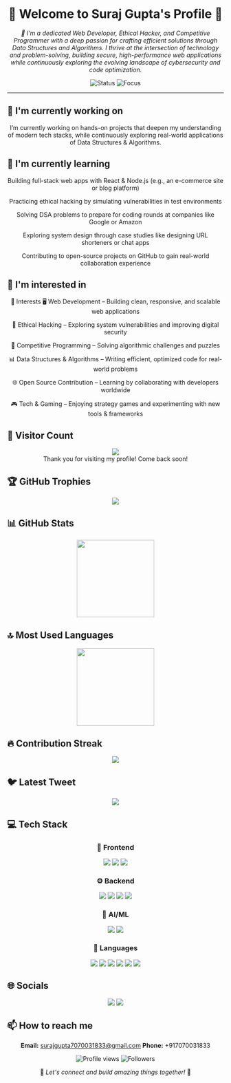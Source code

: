 <div align="center">

# 🌟 Welcome to Suraj Gupta's Profile 🌟

<p><em>🚀 I’m a dedicated Web Developer, Ethical Hacker, and Competitive Programmer with a deep passion for crafting efficient solutions through Data Structures and Algorithms. I thrive at the intersection of technology and problem-solving, building secure, high-performance web applications while continuously exploring the evolving landscape of cybersecurity and code optimization.</em></p>

<img src="https://img.shields.io/badge/Status-Available_for_collaboration-brightgreen" alt="Status" />
<img src="https://img.shields.io/badge/Focus-Web_Development-blue" alt="Focus" />

</div>

<hr>

## 🔭 I'm currently working on

<div align="center"><p>I’m currently working on hands-on projects that deepen my understanding of modern tech stacks, while continuously exploring real-world applications of Data Structures & Algorithms.</p></div>

## 🌱 I'm currently learning

<div align="center">
Building full-stack web apps with React & Node.js (e.g., an e-commerce site or blog platform)

Practicing ethical hacking by simulating vulnerabilities in test environments

Solving DSA problems to prepare for coding rounds at companies like Google or Amazon

Exploring system design through case studies like designing URL shorteners or chat apps

Contributing to open-source projects on GitHub to gain real-world collaboration experience</p></div>

## 👀 I'm interested in

<div align="center"><p>🎯 Interests
🖥️ Web Development – Building clean, responsive, and scalable web applications

🔐 Ethical Hacking – Exploring system vulnerabilities and improving digital security

🧠 Competitive Programming – Solving algorithmic challenges and puzzles

📊 Data Structures & Algorithms – Writing efficient, optimized code for real-world problems

🌐 Open Source Contribution – Learning by collaborating with developers worldwide

🎮 Tech & Gaming – Enjoying strategy games and experimenting with new tools & frameworks</p></div>

## 👀 Visitor Count

<!-- ⚠️ Important: Replace 'Surajgupta001' with your actual GitHub username in the URL below -->
<p align="center">
  <img src="https://profile-counter.glitch.me/Surajgupta001/count.svg" />
  <br>Thank you for visiting my profile! Come back soon!
</p>

## 🏆 GitHub Trophies

<!-- ⚠️ Important: Replace 'Surajgupta001' with your actual GitHub username in the URL below -->
<p align="center">
  <img src="https://github-profile-trophy.vercel.app/?username=Surajgupta001&theme=juicyfresh&column=7&margin-w=15&margin-h=15" />
</p>

## 📊 GitHub Stats

<!-- ⚠️ Important: Replace 'Surajgupta001' with your actual GitHub username in the URL below -->
<div align="center">
  <img height="180em" src="https://github-readme-stats.vercel.app/api?username=Surajgupta001&show_icons=true&theme=radical&include_all_commits=true&count_private=true"/>
</div>

## 🔝 Most Used Languages

<!-- ⚠️ Important: Replace 'Surajgupta001' with your actual GitHub username in the URL below -->
<div align="center">
  <img height="180em" src="https://github-readme-stats.vercel.app/api/top-langs/?username=Surajgupta001&layout=compact&langs_count=10&theme=radical"/>
</div>

## 🔥 Contribution Streak

<!-- ⚠️ Important: Replace 'Surajgupta001' with your actual GitHub username in the URL below -->
<div align="center">
  <img src="https://github-readme-streak-stats.herokuapp.com/?user=Surajgupta001&theme=radical&hide_border=false" />
</div>

## 🐦 Latest Tweet

<!-- ⚠️ Important: Replace 'YOUR_TWITTER_USERNAME' with your actual Twitter username in the URL below -->
<div align="center">
  <a href="https://github.com/VishwaGauravIn/github-twitter-card-embed"><img src="https://gtce.itsvg.in/api?username=YOUR_TWITTER_USERNAME" /></a>
</div>

## 💻 Tech Stack

<div align="center">

### 🎨 Frontend

<img src="https://img.shields.io/badge/-React-05122A?style=for-the-badge&color=ff69b4"> <img src="https://img.shields.io/badge/-HTML5-05122A?style=for-the-badge&color=ff69b4"> <img src="https://img.shields.io/badge/-CSS3-05122A?style=for-the-badge&color=ff69b4">

### ⚙️ Backend

<img src="https://img.shields.io/badge/-Node.js-05122A?style=for-the-badge&color=4169e1"> <img src="https://img.shields.io/badge/-Express-05122A?style=for-the-badge&color=4169e1"> <img src="https://img.shields.io/badge/-MongoDB-05122A?style=for-the-badge&color=4169e1"> <img src="https://img.shields.io/badge/-MySQL-05122A?style=for-the-badge&color=4169e1">

### 🧠 AI/ML

<img src="https://img.shields.io/badge/-NumPy-05122A?style=for-the-badge&color=00CED1"> <img src="https://img.shields.io/badge/-Pandas-05122A?style=for-the-badge&color=00CED1">

### 💬 Languages

<img src="https://img.shields.io/badge/-JavaScript-05122A?style=for-the-badge&color=FFA500"> <img src="https://img.shields.io/badge/-TypeScript-05122A?style=for-the-badge&color=FFA500"> <img src="https://img.shields.io/badge/-Python-05122A?style=for-the-badge&color=FFA500"> <img src="https://img.shields.io/badge/-Java-05122A?style=for-the-badge&color=FFA500"> <img src="https://img.shields.io/badge/-C++-05122A?style=for-the-badge&color=FFA500"> <img src="https://img.shields.io/badge/-C-05122A?style=for-the-badge&color=FFA500">

</div>

## 🌐 Socials

<div align="center">

<a href="https://github.com/Surajgupta001"><img src="https://img.shields.io/badge/github-%23121011.svg?style=for-the-badge&logo=github&logoColor=white&color=9a6bdf"></a> <a href="https://www.linkedin.com/in/suraj-gupta-15634028a/"><img src="https://img.shields.io/badge/linkedin-%230077B5.svg?style=for-the-badge&logo=linkedin&logoColor=white&color=df6b9a"></a> 

</div>

## 📫 How to reach me

<div align="center">

**Email:** surajgupta7070031833@gmail.com
**Phone:** +917070031833

</div>

<div align="center">

<!-- ⚠️ Important: Replace 'Surajgupta001' with your actual GitHub username in the URLs below -->
<img src="https://komarev.com/ghpvc/?username=Surajgupta001&style=for-the-badge&color=blueviolet" alt="Profile views"/>

<img src="https://img.shields.io/github/followers/Surajgupta001?style=for-the-badge&color=ff69b4" alt="Followers"/>

<p>🌈 <i>Let's connect and build amazing things together!</i> 🚀</p>

</div>
